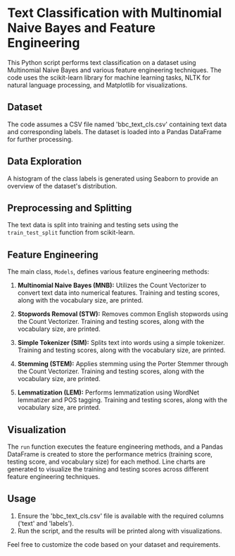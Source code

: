# Text Classification with Multinomial Naive Bayes and Feature Engineering

This Python script performs text classification on a dataset using Multinomial Naive Bayes and various feature engineering techniques. The code uses the scikit-learn library for machine learning tasks, NLTK for natural language processing, and Matplotlib for visualizations.

## Dataset
The code assumes a CSV file named 'bbc_text_cls.csv' containing text data and corresponding labels. The dataset is loaded into a Pandas DataFrame for further processing.

## Data Exploration
A histogram of the class labels is generated using Seaborn to provide an overview of the dataset's distribution.

## Preprocessing and Splitting
The text data is split into training and testing sets using the `train_test_split` function from scikit-learn.

## Feature Engineering
The main class, `Models`, defines various feature engineering methods:

1. **Multinomial Naive Bayes (MNB):** Utilizes the Count Vectorizer to convert text data into numerical features. Training and testing scores, along with the vocabulary size, are printed.

2. **Stopwords Removal (STW):** Removes common English stopwords using the Count Vectorizer. Training and testing scores, along with the vocabulary size, are printed.

3. **Simple Tokenizer (SIM):** Splits text into words using a simple tokenizer. Training and testing scores, along with the vocabulary size, are printed.

4. **Stemming (STEM):** Applies stemming using the Porter Stemmer through the Count Vectorizer. Training and testing scores, along with the vocabulary size, are printed.

5. **Lemmatization (LEM):** Performs lemmatization using WordNet lemmatizer and POS tagging. Training and testing scores, along with the vocabulary size, are printed.

## Visualization
The `run` function executes the feature engineering methods, and a Pandas DataFrame is created to store the performance metrics (training score, testing score, and vocabulary size) for each method. Line charts are generated to visualize the training and testing scores across different feature engineering techniques.

## Usage
1. Ensure the 'bbc_text_cls.csv' file is available with the required columns ('text' and 'labels').
2. Run the script, and the results will be printed along with visualizations.

Feel free to customize the code based on your dataset and requirements.
